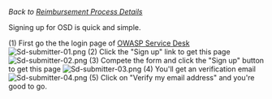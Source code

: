 *Back to [Reimbursement Process
Details](Reimbursement_Process_Details "wikilink")*

Signing up for OSD is quick and simple.

(1) First go the the login page of [OWASP Service
Desk](https://owasporg.atlassian.net/servicedesk/customer/portals)
![Sd-submitter-01.png](Sd-submitter-01.png "Sd-submitter-01.png") (2)
Click the "Sign up" link to get this page
![Sd-submitter-02.png](Sd-submitter-02.png "Sd-submitter-02.png") (3)
Compete the form and click the "Sign up" button to get this page
![Sd-submitter-03.png](Sd-submitter-03.png "Sd-submitter-03.png") (4)
You'll get an verification email
![Sd-submitter-04.png](Sd-submitter-04.png "Sd-submitter-04.png") (5)
Click on "Verify my email address" and you're good to go.